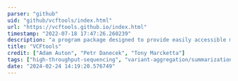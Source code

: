 ```yaml
---
parser: "github"
uid: "github/vcftools/index.html"
url: "https://vcftools.github.io/index.html"
timestamp: "2022-07-18 17:47:26.260239"
description: "a program package designed to provide easily accessible methods for working with complex genetic variation data in the form of VCF files, such as those generated by the 1000 Genomes Project."
title: "VCFtools"
credit: ["Adam Auton", "Petr Danecek", "Tony Marcketta"]
tags: ["high-throughput-sequencing", "variant-aggregation/summarization", "wgs-analysis"]
date: "2024-02-24 14:19:20.576749"
---
```

